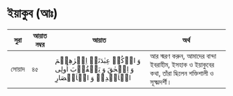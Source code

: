 # ইয়াকুব (আঃ)
|সুরা|আয়াত নম্বর|আয়াত|অর্থ|
|---|---|---|---| 
|সোয়াদ|৪৫| وَ اذۡكُرۡ عِبٰدَنَاۤ اِبۡرٰهِیۡمَ وَ اِسۡحٰقَ وَ یَعۡقُوۡبَ اُولِی الۡاَیۡدِیۡ وَ الۡاَبۡصَارِ |আর স্মরণ করুন, আমাদের বান্দা ইবরাহীম, ইসহাক ও ইয়াকুবের কথা, তাঁরা ছিলেন শক্তিশালী ও সূক্ষ্মদর্শী।|
